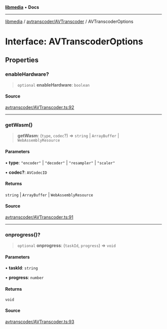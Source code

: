 [**libmedia**](../../../README.md) • **Docs**

***

[libmedia](../../../README.md) / [avtranscoder/AVTranscoder](../README.md) / AVTranscoderOptions

# Interface: AVTranscoderOptions

## Properties

### enableHardware?

> `optional` **enableHardware**: `boolean`

#### Source

[avtranscoder/AVTranscoder.ts:92](https://github.com/zhaohappy/libmedia/blob/a88305ff5d10e91621f2d71d24c72fc85681b8f7/src/avtranscoder/AVTranscoder.ts#L92)

***

### getWasm()

> **getWasm**: (`type`, `codec`?) => `string` \| `ArrayBuffer` \| `WebAssemblyResource`

#### Parameters

• **type**: `"encoder"` \| `"decoder"` \| `"resampler"` \| `"scaler"`

• **codec?**: `AVCodecID`

#### Returns

`string` \| `ArrayBuffer` \| `WebAssemblyResource`

#### Source

[avtranscoder/AVTranscoder.ts:91](https://github.com/zhaohappy/libmedia/blob/a88305ff5d10e91621f2d71d24c72fc85681b8f7/src/avtranscoder/AVTranscoder.ts#L91)

***

### onprogress()?

> `optional` **onprogress**: (`taskId`, `progress`) => `void`

#### Parameters

• **taskId**: `string`

• **progress**: `number`

#### Returns

`void`

#### Source

[avtranscoder/AVTranscoder.ts:93](https://github.com/zhaohappy/libmedia/blob/a88305ff5d10e91621f2d71d24c72fc85681b8f7/src/avtranscoder/AVTranscoder.ts#L93)
